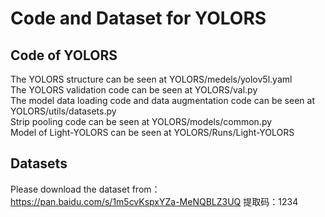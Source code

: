 # Code and Dataset for YOLORS
## Code of YOLORS
  The YOLORS structure can be seen at YOLORS/medels/yolov5l.yaml  
  The YOLORS validation code can be seen at YOLORS/val.py  
  The model data loading code and data augmentation code can be seen at YOLORS/utils/datasets.py  
  Strip pooling code can be seen at YOLORS/models/common.py  
  Model of Light-YOLORS can be seen at YOLORS/Runs/Light-YOLORS  
## Datasets
  Please download the dataset from：https://pan.baidu.com/s/1m5cvKspxYZa-MeNQBLZ3UQ 提取码：1234
